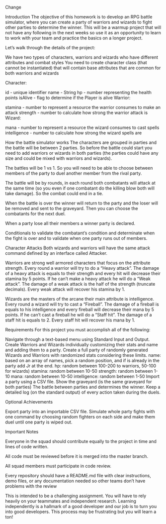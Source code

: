 Change

Introduction
The objective of this homework is to develop an RPG battle simulator, where you can create a party of warriors and wizards to fight other parties to determine the winner. This will be a warmup project that will not have any following in the next weeks so use it as an opportunity to learn to work with your team and practice the basics on a longer project.

Let’s walk through the details of the project:

We have two types of characters, warriors and wizards who have different attributes and combat styles You need to create character class (that cannot be instantiated) that will contain base attributes that are common for both warriors and wizards

Character:


id - unique identifier
name - String
hp - number representing the health points
isAlive - flag to determine if the Player is alive
Warrior:


stamina - number to represent a resource the warrior consumes to make an attack
strength - number to calculate how strong the warrior attack is
Wizard:


mana - number to represent a resource the wizard consumes to cast spells
intelligence - number to calculate how strong the wizard spells are



How the battle simulator works
The characters are grouped in parties and the battle will be between 2 parties. So before the battle could start you need to add warriors or wizards in both parties (the parties could have any size and could be mixed with warriors and wizards).

The battles will be 1 vs 1. So you will need to be able to choose between members of the party to duel another member from the rival party.

The battle will be by rounds, in each round both combatants will attack at the same time (so you even if one combatant do the killing blow both will take damage). So the combat could end in a tie.

When the battle is over the winner will return to the party and the loser will be removed and sent to the graveyard. Then you can choose the combatants for the next duel.

When a party lose all their members a winner party is declared.

Conditionals to validate the combatant’s condition and determinate when the fight is over and to validate when one party runs out of members.




Character Attacks
Both wizards and warriors will have the same attack command defined by an interface called Attacker.

Warriors are strong well armored characters that focus on the attribute strength. Every round a warrior will try to do a “Heavy attack”. The damage of a heavy attack is equals to their strength and every hit will decrease their stamina by 5 points. If he can’t make a heavy attack he will do a “Weak attack”. The damage of a weak attack is the half of the strength (truncate decimals). Every weak attack will recover his stamina by 1.

Wizards are the masters of the arcane their main attribute is intelligence. Every round a wizard will try to cast a “Fireball”. The damage of a fireball is equals to his intelligence and every fireball will decrease their mana by 5 points. If he can’t cast a fireball he will do a “Staff hit”. The damage of a staff hit is equals to 2. Every staff hit will recover his mana by 1.




Requirements
For this project you must accomplish all of the following:

Navigate through a text-based menu using Standard Input and Output.
Create Warriors and Wizards individually customizing their stats and name and adding them to a party.
Create a full party of randomly generated Wizards and Warriors with randomized stats considering these limits.
name: based on an array of names, pick a random position, and if is already in the party add Jr at the end.
hp: random between 100-200 to warriors, 50-100 for wizards)
stamina: random between 10-50
strength: random between 1-10
mana: random between 10-50
intelligence: random between 1-50
Import a party using a CSV file.
Show the graveyard (is the same graveyard for both parties)
The battle between parties and determines the winner.
Keep a detailed log (on the standard output) of every action taken during the duels.



Optional Achievements

Export party into an importable CSV file.
Simulate whole party fights with one command by choosing random fighters on each side and make them duel until one party is wiped out.



Important Notes

Everyone in the squad should contribute equally to the project in time and lines of code written.

All code must be reviewed before it is merged into the master branch.

All squad members must participate in code review.

Every repository should have a README.md file with clear instructions, demo files, or any documentation needed so other teams don’t have problems with the review

This is intended to be a challenging assignment. You will have to rely heavily on your teammates and independent research. Learning independently is a hallmark of a good developer and our job is to turn you into good developers. This process may be frustrating but you will learn a ton!
